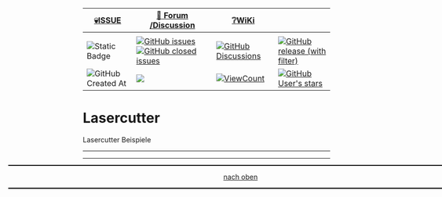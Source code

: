 <a name="oben"></a>

<div align="center">

|[:skull:ISSUE](https://github.com/frankyhub/Lasercutter/issues?q=is%3Aissue)|[:speech_balloon: Forum /Discussion](https://github.com/frankyhub/Lasercutter/discussions)|[:grey_question:WiKi](https://github.com/frankyhub/Lasercutter/wiki)||
|--|--|--|--|
| | | | |
|![Static Badge](https://img.shields.io/badge/RepoNr.:-%2068-blue)|<a href="https://github.com/frankyhub/Lasercutter/issues">![GitHub issues](https://img.shields.io/github/issues/frankyhub/Lasercutter)![GitHub closed issues](https://img.shields.io/github/issues-closed/frankyhub/Lasercutter)|<a href="https://github.com/frankyhub/Lasercutter/discussions">![GitHub Discussions](https://img.shields.io/github/discussions/frankyhub/Lasercutter)|<a href="https://github.com/frankyhub/Lasercutter/releases">![GitHub release (with filter)](https://img.shields.io/github/v/release/frankyhub/Lasercutter)|
|![GitHub Created At](https://img.shields.io/github/created-at/frankyhub/Lasercutter)| <a href="https://github.com/frankyhub/Lasercutter/pulse" alt="Activity"><img src="https://img.shields.io/github/commit-activity/m/badges/shields" />| <a href="https://github.com/frankyhub/Lasercutter/graphs/traffic"><img alt="ViewCount" src="https://views.whatilearened.today/views/github/frankyhub/github-clone-count-badge.svg">  |<a href="https://github.com/frankyhub?tab=stars"> ![GitHub User's stars](https://img.shields.io/github/stars/frankyhub)|
</div>



# Lasercutter
Lasercutter Beispiele


---

<div style="position:absolute; left:2cm; ">   
<ol class="breadcrumb" style="border-top: 2px solid black;border-bottom:2px solid black; height: 45px; width: 900px;"> <p align="center"><a href="#oben">nach oben</a></p></ol>
</div>  

---
